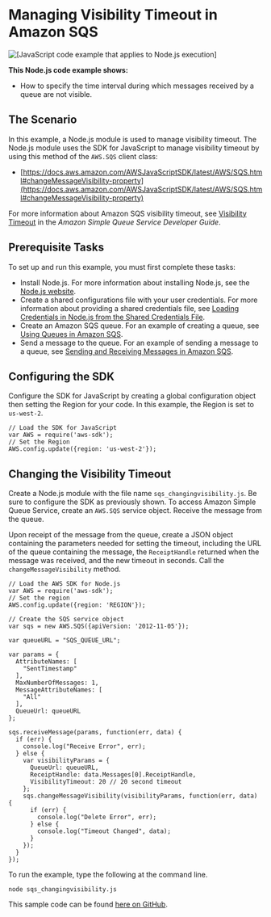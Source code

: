 # Managing Visibility Timeout in Amazon SQS<a name="sqs-examples-managing-visibility-timeout"></a>

![\[JavaScript code example that applies to Node.js execution\]](http://docs.aws.amazon.com/sdk-for-javascript/v2/developer-guide/images/nodeicon.png)

**This Node\.js code example shows:**
+ How to specify the time interval during which messages received by a queue are not visible\.

## The Scenario<a name="sqs-examples-managing-visibility-timeout-scenario"></a>

In this example, a Node\.js module is used to manage visibility timeout\. The Node\.js module uses the SDK for JavaScript to manage visibility timeout by using this method of the `AWS.SQS` client class:
+ [https://docs.aws.amazon.com/AWSJavaScriptSDK/latest/AWS/SQS.html#changeMessageVisibility-property](https://docs.aws.amazon.com/AWSJavaScriptSDK/latest/AWS/SQS.html#changeMessageVisibility-property)

For more information about Amazon SQS visibility timeout, see [Visibility Timeout](https://docs.aws.amazon.com/AWSSimpleQueueService/latest/SQSDeveloperGuide/sqs-visibility-timeout.html) in the *Amazon Simple Queue Service Developer Guide*\.

## Prerequisite Tasks<a name="sqs-examples-managing-visibility-timeout-prerequisites"></a>

To set up and run this example, you must first complete these tasks:
+ Install Node\.js\. For more information about installing Node\.js, see the [Node\.js website](https://nodejs.org)\.
+ Create a shared configurations file with your user credentials\. For more information about providing a shared credentials file, see [Loading Credentials in Node\.js from the Shared Credentials File](loading-node-credentials-shared.md)\.
+ Create an Amazon SQS queue\. For an example of creating a queue, see [Using Queues in Amazon SQS](sqs-examples-using-queues.md)\.
+ Send a message to the queue\. For an example of sending a message to a queue, see [Sending and Receiving Messages in Amazon SQS](sqs-examples-send-receive-messages.md)\.

## Configuring the SDK<a name="sqs-examples-managing-visibility-timeout-configure-sdk"></a>

Configure the SDK for JavaScript by creating a global configuration object then setting the Region for your code\. In this example, the Region is set to `us-west-2`\.

```
// Load the SDK for JavaScript
var AWS = require('aws-sdk');
// Set the Region 
AWS.config.update({region: 'us-west-2'});
```

## Changing the Visibility Timeout<a name="sqs-examples-managing-visibility-timeout-setting"></a>

Create a Node\.js module with the file name `sqs_changingvisibility.js`\. Be sure to configure the SDK as previously shown\. To access Amazon Simple Queue Service, create an `AWS.SQS` service object\. Receive the message from the queue\.

Upon receipt of the message from the queue, create a JSON object containing the parameters needed for setting the timeout, including the URL of the queue containing the message, the `ReceiptHandle` returned when the message was received, and the new timeout in seconds\. Call the `changeMessageVisibility` method\. 

```
// Load the AWS SDK for Node.js
var AWS = require('aws-sdk');
// Set the region 
AWS.config.update({region: 'REGION'});

// Create the SQS service object
var sqs = new AWS.SQS({apiVersion: '2012-11-05'});

var queueURL = "SQS_QUEUE_URL";

var params = {
  AttributeNames: [
    "SentTimestamp"
  ],
  MaxNumberOfMessages: 1,
  MessageAttributeNames: [
    "All"
  ],
  QueueUrl: queueURL
};

sqs.receiveMessage(params, function(err, data) {
  if (err) {
    console.log("Receive Error", err);
  } else {
    var visibilityParams = {
      QueueUrl: queueURL,
      ReceiptHandle: data.Messages[0].ReceiptHandle,
      VisibilityTimeout: 20 // 20 second timeout
    };
    sqs.changeMessageVisibility(visibilityParams, function(err, data) {
      if (err) {
        console.log("Delete Error", err);
      } else {
        console.log("Timeout Changed", data);
      }
    });
  }
});
```

To run the example, type the following at the command line\.

```
node sqs_changingvisibility.js
```

This sample code can be found [here on GitHub](https://github.com/awsdocs/aws-doc-sdk-examples/blob/master/javascript/example_code/sqs/sqs_changingvisibility.js)\.